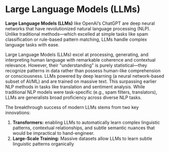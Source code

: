 # Large Language Models (LLMs)

**Large Language Models (LLMs)** like OpenAI’s ChatGPT are deep neural networks that have revolutionized natural language processing (NLP). Unlike traditional methods—which excelled at simple tasks like spam classification or rule-based pattern matching, LLMs handle complex language tasks with ease.  

Large Language Models (LLMs) excel at processing, generating, and interpreting human language with remarkable coherence and contextual relevance. However, their "understanding" is purely statistical—they recognize patterns in data rather than possess human-like comprehension or consciousness. LLMs powered by deep learning (a neural network-based subset of AI/ML) and are trained on massive text. This surpassing earlier NLP methods in tasks like translation and sentiment analysis. While traditional NLP models were task-specific (e.g., spam filters, translators), LLMs are generalists broad proficiency across diverse NLP tasks.  

The breakthrough success of modern LLMs stems from two key innovations:
1. **Transformers:** enabling LLMs to automatically learn complex linguistic patterns, contextual relationships, and subtle semantic nuances that would be impractical to hand-engineer.
2. **Large-Scale Training:** Massive datasets allow LLMs to learn subtle linguistic patterns organically
